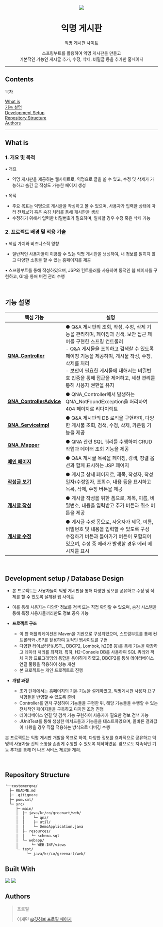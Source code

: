 
<div align="center">
<img src="https://github.com/user-attachments/assets/33b47d73-f081-4ac4-a2da-53f638771163">
</div>




<h1 align="center">
  익명 게시판
</h1>
<p align="center">익명 게시판 사이트</p>
<p align="center">스프링부트를 활용하여 익명 게시판을 만들고 <br>
  기본적인 기능인 게시글 추가, 수정, 삭제, 비밀글 등을 추가한 홈페이지</p>

---

## Contents

<p align="left">목차</p>
<p align="left">
  <a href="#What-is">What is</a> <br>
  <a href="#기능-설명">기능 설명</a>  <br>
  <a href="#development-setup--database-design">Development Setup</a> <br>
  <a href="#repository-structure">Repository Structure</a> <br>
  <a href="#authors">Authors</a>
</p>

---

## What is

<h3>1. 개요 및 목적</h3>

  • 개요 
   - 익명 게시판을 제공하는 웹사이트로, 익명으로 글을 쓸 수 있고, 수정 및 삭제가 가능하고 숨긴 글 작성도 가능한 페이지 생성

  • 목적
   - 주요 목표는 익명으로 게시글을 작성하고 볼 수 있으며, 사용자가 입력한 상태에 따라 전체보기 혹은 숨김 처리를 통해 게시판을 생성
   - 수정하기 위해서 입력한 비밀번호가 필요하며, 일치할 경우 수정 혹은 삭제 가능

<h3>2. 프로젝트 배경 및 적용 기술</h3>

  • 핵심 가치와 비즈니스적 영향 
   - 일반적인 사용자들이 이용할 수 있는 익명 게시판을 생성하여, 내 정보를 밝히지 않고 다양한 소통을 할 수 있는 홈페이지를 제공          
  
  • 스프링부트를 통해 작성하였으며, JSP와 컨트롤러를 사용하여 동적인 웹 페이지를 구현하고, Git을 통해 버전 관리 수행

<br>

## 기능 설명

| 핵심 기능                | 설명                                                                                                                                                       |
|----------------------------|------------------------------------------------------------------------------------------------------------------------------------------------------------|
| **[QNA_Controller](src/main/java/kr/co/greenart/web/customer/qna/QNA_Controller.java)**                  | ● Q&A 게시판의 조회, 작성, 수정, 삭제 기능을 관리하며, 페이징과 검색, 보안 접근 제어를 구현한 스프링 컨트롤러 <br> -  Q&A 게시물을 조회하고 검색할 수 있도록 페이징 기능을 제공하며, 게시물 작성, 수정, 삭제를 처리 <br> - 보안이 필요한 게시물에 대해서는 비밀번호 인증을 통해 접근을 제어하고, 세션 관리를 통해 사용자 권한을 유지              |
| **[QNA_ControllerAdvice](src/main/java/kr/co/greenart/web/customer/qna/QNA_ControllerAdvice.java)**                 | ● QNA_Controller에서 발생하는 QNA_NotFoundException을 처리하여 404 페이지로 리다이렉트      |
| **[QNA_ServiceImpl](src/main/java/kr/co/greenart/web/customer/qna/QNA_ServiceImpl.java)**                 |  ● Q&A 게시판의 DB 로직을 구현하며, 다양한 게시물 조회, 검색, 수정, 삭제, 카운팅 기능을 제공     |
| **[QNA_Mapper](src/main/java/kr/co/greenart/web/customer/qna/QNA_Mapper.java)**           | ● QNA 관련 SQL 쿼리를 수행하여 CRUD 작업과 데이터 조회 기능을 제공                                             |
| **[메인 페이지](src/main/webapp/WEB-INF/views/qna.jsp)**      | ● Q&A 게시글 목록을 페이징, 검색, 정렬 옵션과 함께 표시하는 JSP 페이지       |
| **[작성글 보기](src/main/webapp/WEB-INF/views/qnaDetail.jsp)**        | ● 게시글 상세 페이지로, 제목, 작성자, 작성일자/수정일자, 조회수, 내용 등을 표시하고 목록, 삭제, 수정 버튼을 제공                    |
| **[게시글 작성](src/main/webapp/WEB-INF/views/qnaForm.jsp)**    | ● 게시글 작성을 위한 폼으로, 제목, 이름, 비밀번호, 내용을 입력받고 추가 버튼과 취소 버튼을 제공              |
| **[게시글 수정](src/main/webapp/WEB-INF/views/qnaUpdate.jsp)**               | ● 게시글 수정 폼으로, 사용자가 제목, 이름, 비밀번호 및 내용을 입력할 수 있도록 구성 <br> 수정하기 버튼과 돌아가기 버튼이 포함되어 있으며, 수정 중 에러가 발생할 경우 에러 메시지를 표시                                                  |

<br>

## Development setup / Database Design

* 본 프로젝트는 사용자들이 익명 게시판을 통해 다양한 정보를 공유하고 수정 및 삭제를 할 수 있도록 설계된 웹 사이트
* 이를 통해 사용자는 다양한 정보를 검색 또는 직접 확인할 수 있으며, 숨김 시스템을 통해 특정 사용자들끼리만도 정보 공유 가능

* **프로젝트 구조**
  - 이 웹 어플리케이션은 Maven을 기반으로 구성되었으며, 스프링부트를 통해 컨트롤러와 JSP를 활용하여 동적인 웹사이트를 구현
  - 다양한 라이브러리(JSTL, DBCP2, Lombok, h2DB 등)를 통해 기능을 확장하고 데이터 처리를 최적화. 특히, H2-Console DB를 사용하여 SQL 쿼리와 객체 지향 프로그래밍의 통합을 용이하게 하였고, DBCP2를 통해 데이터베이스 연결 풀링을 적용하여 성능 개선
  - 본 프로젝트는 개인 프로젝트로 진행

* **개발 과정**
  - 초기 단계에서는 홈페이지의 기본 기능을 설계하였고, 익명게시판 사용자 요구사항들을 반영할 수 있도록 준비
  - Controller를 먼저 구성하여 기능들을 구현한 뒤, 해당 기능들을 수행할 수 있는 전체적인 페이지들을 구축하고 디자인 조정 진행
  - 데이터베이스 연결 및 검색 기능 구현하여 사용자가 필요한 정보 검색 가능
  - JUnitTest를 통해 생성한 메서드들과 기능들을 테스트하였으며, 올바른 결과값이 나왔을 경우 직접 적용하는 방식으로 디버깅 수행

본 프로젝트는 익명 게시판 개발을 목표로 하여, 다양한 정보를 효과적으로 공유하고 익명의 사용자들 간의 소통을 손쉽게 수행할 수 있도록 제작하였음. 앞으로도 지속적인 기능 추가를 통해 더 나은 서비스 제공을 계획.

<br>

## Repository Structure

```sh
└──customerqna/
  ├─ README.md
  ├─ .gitignore
  ├─ pom.xml/
  └─ src/
     ├─ main/
     │  ├─ java/kr/co/greenart/web/
     │  │    └─ qna/
     │  │    ├─ util/
     │  │    └─ DemoApplication.java
     │  ├─ resources/
     │  │   └─ schema.sql
     │  └─ webapp/
     │      └─ WEB-INF/views
     └─ test/
          └─ java/kr/co/greenart/web/
```

<p align="center">
  <h2>Built With</h2>
  <img src="https://img.shields.io/badge/Java-007396?style=flat-square&logo=Java&logoColor=white">
  <img src="https://img.shields.io/badge/Spring-6DB33F?style=flat-square&logo=Spring&logoColor=white">

<br>

## Authors
> 프로필 
>
> 이재민 [@깃허브 프로필 페이지](https://github.com/qwer123toy)
> 

